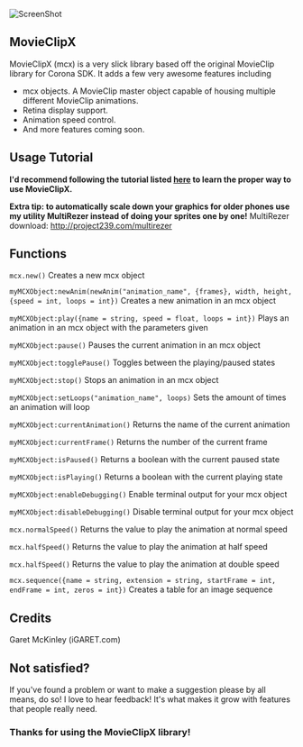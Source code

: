 ![ScreenShot](https://raw.github.com/iGARET/MovieClipX/master/pr/banner.png)

## MovieClipX
MovieClipX (mcx) is a very slick library based off the original MovieClip library for Corona SDK. It adds a few very awesome features including
* mcx objects. A MovieClip master object capable of housing multiple different MovieClip animations.
* Retina display support.
* Animation speed control.
* And more features coming soon.


## Usage Tutorial
__I'd recommend following the tutorial listed [here](http://igaret.com/tutorials/using-movieclipx-with-your-corona-sdk-projects/ "iGaret MovieClipX Tutorial") to learn the proper way to use MovieClipX.__


__Extra tip: to automatically scale down your graphics for older phones use my utility MultiRezer instead of doing your sprites one by one!__
MultiRezer download: http://project239.com/multirezer


## Functions
`mcx.new()`
Creates a new mcx object

`myMCXObject:newAnim(newAnim("animation_name", {frames}, width, height, {speed = int, loops = int})`
Creates a new animation in an mcx object

`myMCXObject:play({name = string, speed = float, loops = int})`
Plays an animation in an mcx object with the parameters given

`myMCXObject:pause()`
Pauses the current animation in an mcx object

`myMCXObject:togglePause()`
Toggles between the playing/paused states

`myMCXObject:stop()`
Stops an animation in an mcx object

`myMCXObject:setLoops("animation_name", loops)`
Sets the amount of times an animation will loop

`myMCXObject:currentAnimation()`
Returns the name of the current animation

`myMCXObject:currentFrame()`
Returns the number of the current frame

`myMCXObject:isPaused()`
Returns a boolean with the current paused state

`myMCXObject:isPlaying()`
Returns a boolean with the current playing state

`myMCXObject:enableDebugging()`
Enable terminal output for your mcx object

`myMCXObject:disableDebugging()`
Disable terminal output for your mcx object

`mcx.normalSpeed()`
Returns the value to play the animation at normal speed

`mcx.halfSpeed()`
Returns the value to play the animation at half speed

`mcx.halfSpeed()`
Returns the value to play the animation at double speed

`mcx.sequence({name = string, extension = string, startFrame = int, endFrame = int, zeros = int})`
Creates a table for an image sequence

## Credits
Garet McKinley (iGARET.com)

## Not satisfied?
If you've found a problem or want to make a suggestion please by all means, do so! I love to hear feedback! It's what makes it grow with features that people really need.

### Thanks for using the MovieClipX library!
